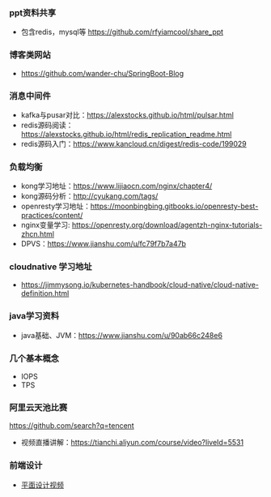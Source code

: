 ### ppt资料共享
- 包含redis，mysql等 https://github.com/rfyiamcool/share_ppt

###  博客类网站
- https://github.com/wander-chu/SpringBoot-Blog

### 消息中间件
- kafka与pusar对比：https://alexstocks.github.io/html/pulsar.html
- redis源码阅读：https://alexstocks.github.io/html/redis_replication_readme.html
- redis源码入门：https://www.kancloud.cn/digest/redis-code/199029

### 负载均衡
- kong学习地址：https://www.lijiaocn.com/nginx/chapter4/
- kong源码分析：http://cyukang.com/tags/
- openresty学习地址：https://moonbingbing.gitbooks.io/openresty-best-practices/content/
- nginx变量学习: https://openresty.org/download/agentzh-nginx-tutorials-zhcn.html
- DPVS：https://www.jianshu.com/u/fc79f7b7a47b

### cloudnative 学习地址
- https://jimmysong.io/kubernetes-handbook/cloud-native/cloud-native-definition.html

### java学习资料
- java基础、JVM：https://www.jianshu.com/u/90ab66c248e6

### 几个基本概念
- IOPS
- TPS

### 阿里云天池比赛
https://github.com/search?q=tencent
- 视频直播讲解：https://tianchi.aliyun.com/course/video?liveId=5531

### 前端设计
- [平面设计视频](https://pan.baidu.com/mbox/homepage?action=cloudmanager&type=filefactory&uk=2014264097&errno=0&errmsg=Auth%20Login%20Sucess&&bduss=&ssnerror=0&traceid=#share/type=session)